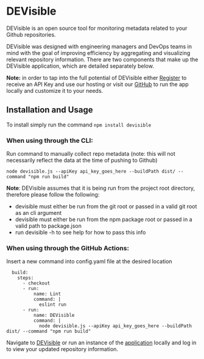 # **DEVisible**

DEVisible is an open source tool for monitoring metadata related to your Github repositories.

DEVisible was designed with engineering managers and DevOps teams in mind with the goal of improving efficiency by aggregating and visualizing relevant repository information. There are two components that make up the DEVisible application, which are detailed separately below.

**Note:** in order to tap into the full potential of DEVisible either [Register](https://devisible.dev/signup) to receive an API Key and use our hosting or visit our [GitHub](https://github.com/oslabs-beta/DEVisible) to run the app locally and customize it to your needs.

## Installation and Usage

To install simply run the command `npm install devisible`

### When using through the CLI:

Run command to manually collect repo metadata (note: this will not necessarily reflect the data at the time of pushing to Github)

`node devisible.js --apiKey api_key_goes_here --buildPath dist/ --command "npm run build"`

**Note**: DEVisible assumes that it is being run from the project root directory, therefore please follow the following:

- devisible must either be run from the git root or passed in a valid git root as an cli argument
- devisible must either be run from the npm package root or passed in a valid path to package.json
- run devisible -h to see help for how to pass this info

### When using through the GitHub Actions:

Insert a new command into config.yaml file at the desired location

```jobs:
  build:
    steps:
      - checkout
      - run:
          name: Lint
          command: |
            eslint run
      - run:
          name: DEVisible
          command: |
            node devisible.js --apiKey api_key_goes_here --buildPath dist/ --command "npm run build"
```

Navigate to [DEVisible](https://devisible.dev/) or run an instance of the [application](<[GitHub](https://github.com/oslabs-beta/DEVisible)>) locally and log in to view your updated repository information.
